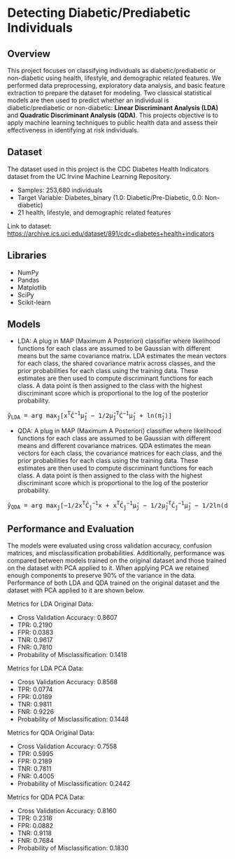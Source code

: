 # Detecting Diabetic/Prediabetic Individuals 

## Overview 
This project focuses on classifying individuals as diabetic/prediabetic or non-diabetic using health, lifestyle, and demographic related features. We performed data preprocessing, exploratory data analysis, and basic feature extraction to prepare the dataset for modeling. Two classical statistical models are then used to predict whether an individual is diabetic/prediabetic or non-diabetic: **Linear Discriminant Analysis (LDA)** and **Quadratic Discriminant Analysis (QDA)**. This projects objective is to apply machine learning techniques to public health data and assess their effectiveness in identifying at risk individuals.

## Dataset 
The dataset used in this project is the CDC Diabetes Health Indicators dataset from the UC Irvine Machine Learning Repository. 
- Samples: 253,680 individuals
- Target Variable: Diabetes_binary (1.0: Diabetic/Pre-Diabetic, 0.0: Non-diabetic)
- 21 health, lifestyle, and demographic related features

Link to dataset: https://archive.ics.uci.edu/dataset/891/cdc+diabetes+health+indicators

## Libraries 
- NumPy
- Pandas
- Matplotlib
- SciPy
- Scikit-learn

## Models 
- LDA: A plug in MAP (Maximum A Posteriori) classifier where likelihood functions for each class are assumed to be Gaussian with different means but the same covariance matrix. LDA estimates the mean vectors for each class, the shared covariance matrix across classes, and the prior probabilities for each class using the training data. These estimates are then used to compute discriminant functions for each class. A data point is then assigned to the class with the highest discriminant score which is proportional to the log of the posterior probability.  

<pre>
ŷ<sub>LDA</sub> = arg max<sub>j</sub>[x<sup>T</sup>Ĉ<sup>−1</sup>μ̂<sub>j</sub> − 1/2μ̂<sub>j</sub><sup>T</sup>Ĉ<sup>−1</sup>μ̂<sub>j</sub> + ln(π̂<sub>j</sub>)]
</pre>

- QDA: A plug in MAP (Maximum A Posteriori) classifier where likelihood functions for each class are assumed to be Gaussian with different means and different covariance matrices. QDA estimates the mean vectors for each class, the covariance matrices for each class, and the prior probabilities for each class using the training data. These estimates are then used to compute discriminant functions for each class. A data point is then assigned to the class with the highest discriminant score which is proportional to the log of the posterior probability.  

<pre>
ŷ<sub>QDA</sub> = arg max<sub>j</sub>[−1/2x<sup>T</sup>Ĉ<sub>j</sub><sup>−1</sup>x + x<sup>T</sup>Ĉ<sub>j</sub><sup>−1</sup>μ̂<sub>j</sub> − 1/2μ̂<sub>j</sub><sup>T</sup>Ĉ<sub>j</sub><sup>−1</sup>μ̂<sub>j</sub> − 1/2ln(det(Ĉ<sub>j</sub>)) + ln(π̂<sub>j</sub>)]
</pre>

## Performance and Evaluation 
The models were evaluated using cross validation accuracy, confusion matrices, and misclassification probabilities. Additionally, performance was compared between models trained on the original dataset and those trained on the dataset with PCA applied to it. When applying PCA we retained enough components to preserve 90% of the variance in the data. Performance of both LDA and QDA trained on the original dataset and the dataset with PCA applied to it are shown below. 

Metrics for LDA Original Data:
- Cross Validation Accuracy: 0.8607
- TPR: 0.2190
- FPR: 0.0383
- TNR: 0.9617
- FNR: 0.7810
- Probability of Misclassification: 0.1418

Metrics for LDA PCA Data:
- Cross Validation Accuracy: 0.8568
- TPR: 0.0774
- FPR: 0.0189
- TNR: 0.9811
- FNR: 0.9226
- Probability of Misclassification: 0.1448

Metrics for QDA Original Data:
- Cross Validation Accuracy: 0.7558
- TPR: 0.5995
- FPR: 0.2189
- TNR: 0.7811
- FNR: 0.4005
- Probability of Misclassification: 0.2442

Metrics for QDA PCA Data:
- Cross Validation Accuracy: 0.8160
- TPR: 0.2316
- FPR: 0.0882
- TNR: 0.9118
- FNR: 0.7684
- Probability of Misclassification: 0.1830

